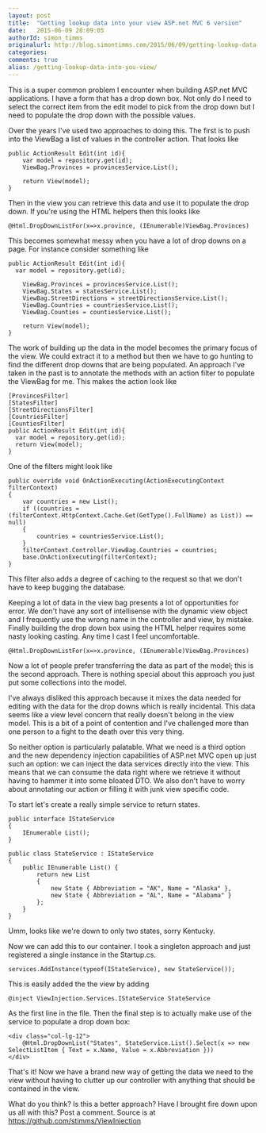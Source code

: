 ```yaml
---
layout: post
title:  "Getting lookup data into your view ASP.net MVC 6 version"
date:   2015-06-09 20:09:05
authorId: simon_timms
originalurl: http://blog.simontimms.com/2015/06/09/getting-lookup-data-into-you-view
categories:
comments: true
alias: /getting-lookup-data-into-you-view/
---
```


This is a super common problem I encounter when building ASP.net MVC applications. I have a form that has a drop down box. Not only do I need to select the correct item from the edit model to pick from the drop down but I need to populate the drop down with the possible values.

<!--more-->

Over the years I've used two approaches to doing this. The first is to push into the ViewBag a list of values in the controller action. That looks like

    public ActionResult Edit(int id){
        var model = repository.get(id);
        ViewBag.Provinces = provincesService.List();
    
        return View(model);
    }

Then in the view you can retrieve this data and use it to populate the drop down. If you're using the HTML helpers then this looks like

    @Html.DropDownListFor(x=>x.province, (IEnumerable)ViewBag.Provinces)

This becomes somewhat messy when you have a lot of drop downs on a page. For instance consider something like

    public ActionResult Edit(int id){
      var model = repository.get(id);
    
        ViewBag.Provinces = provincesService.List();
        ViewBag.States = statesService.List();
        ViewBag.StreetDirections = streetDirectionsService.List();
        ViewBag.Countries = countriesService.List();
        ViewBag.Counties = countiesService.List();
    
        return View(model);
    }

The work of building up the data in the model becomes the primary focus of the view. We could extract it to a method but then we have to go hunting to find the different drop downs that are being populated. An approach I've taken in the past is to annotate the methods with an action filter to populate the ViewBag for me. This makes the action look like

    [ProvincesFilter]
    [StatesFilter]
    [StreetDirectionsFilter]
    [CountriesFilter]
    [CountiesFilter]
    public ActionResult Edit(int id){
      var model = repository.get(id);
      return View(model);
    }

One of the filters might look like

    public override void OnActionExecuting(ActionExecutingContext filterContext)
    {
        var countries = new List();
        if ((countries = (filterContext.HttpContext.Cache.Get(GetType().FullName) as List)) == null)
        {
            countries = countriesService.List();
        }
        filterContext.Controller.ViewBag.Countries = countries;
        base.OnActionExecuting(filterContext);
    }

This filter also adds a degree of caching to the request so that we don't have to keep bugging the database.

Keeping a lot of data in the view bag presents a lot of opportunities for error. We don't have any sort of intellisense with the dynamic view object and I frequently use the wrong name in the controller and view, by mistake. Finally building the drop down box using the HTML helper requires some nasty looking casting. Any time I cast I feel uncomfortable.

    @Html.DropDownListFor(x=>x.province, (IEnumerable)ViewBag.Provinces)

Now a lot of people prefer transferring the data as part of the model; this is the second approach. There is nothing special about this approach you just put some collections into the model.

I've always disliked this approach because it mixes the data needed for editing with the data for the drop downs which is really incidental. This data seems like a view level concern that really doesn't belong in the view model. This is a bit of a point of contention and I've challenged more than one person to a fight to the death over this very thing.

So neither option is particularly palatable. What we need is a third option and the new dependency injection capabilities of ASP.net MVC open up just such an option: we can inject the data services directly into the view. This means that we can consume the data right where we retrieve it without having to hammer it into some bloated DTO. We also don't have to worry about annotating our action or filling it with junk view specific code.

To start let's create a really simple service to return states.

    public interface IStateService
    {
        IEnumerable List();
    }
    
    public class StateService : IStateService
    {
        public IEnumerable List() {
            return new List
            {
                new State { Abbreviation = "AK", Name = "Alaska" },
                new State { Abbreviation = "AL", Name = "Alabama" }
            };
        }
    }

Umm, looks like we're down to only two states, sorry Kentucky.

Now we can add this to our container. I took a singleton approach and just registered a single instance in the Startup.cs.

    services.AddInstance(typeof(IStateService), new StateService());

This is easily added the the view by adding

    @inject ViewInjection.Services.IStateService StateService

As the first line in the file. Then the final step is to actually make use of the service to populate a drop down box:

    <div class="col-lg-12">
        @Html.DropDownList("States", StateService.List().Select(x => new SelectListItem { Text = x.Name, Value = x.Abbreviation }))
    </div>

That's it! Now we have a brand new way of getting the data we need to the view without having to clutter up our controller with anything that should be contained in the view.

What do you think? Is this a better approach? Have I brought fire down upon us all with this? Post a comment. Source is at <https://github.com/stimms/ViewInjection>